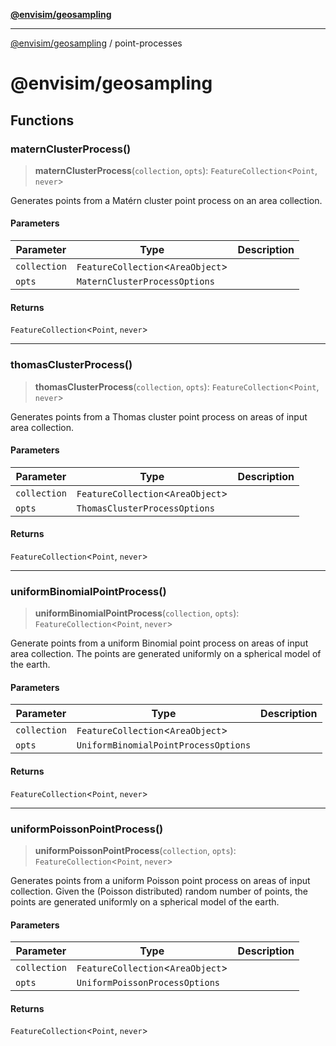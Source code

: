 [**@envisim/geosampling**](README.md)

---

[@envisim/geosampling]() / point-processes

# @envisim/geosampling

## Functions

### maternClusterProcess()

> **maternClusterProcess**(`collection`, `opts`): `FeatureCollection`\<`Point`, `never`\>

Generates points from a Matérn cluster point process
on an area collection.

#### Parameters

| Parameter    | Type                                | Description |
| ------------ | ----------------------------------- | ----------- |
| `collection` | `FeatureCollection`\<`AreaObject`\> |             |
| `opts`       | `MaternClusterProcessOptions`       |             |

#### Returns

`FeatureCollection`\<`Point`, `never`\>

---

### thomasClusterProcess()

> **thomasClusterProcess**(`collection`, `opts`): `FeatureCollection`\<`Point`, `never`\>

Generates points from a Thomas cluster point process
on areas of input area collection.

#### Parameters

| Parameter    | Type                                | Description |
| ------------ | ----------------------------------- | ----------- |
| `collection` | `FeatureCollection`\<`AreaObject`\> |             |
| `opts`       | `ThomasClusterProcessOptions`       |             |

#### Returns

`FeatureCollection`\<`Point`, `never`\>

---

### uniformBinomialPointProcess()

> **uniformBinomialPointProcess**(`collection`, `opts`): `FeatureCollection`\<`Point`, `never`\>

Generate points from a uniform Binomial point process
on areas of input area collection. The points are generated
uniformly on a spherical model of the earth.

#### Parameters

| Parameter    | Type                                 | Description |
| ------------ | ------------------------------------ | ----------- |
| `collection` | `FeatureCollection`\<`AreaObject`\>  |             |
| `opts`       | `UniformBinomialPointProcessOptions` |             |

#### Returns

`FeatureCollection`\<`Point`, `never`\>

---

### uniformPoissonPointProcess()

> **uniformPoissonPointProcess**(`collection`, `opts`): `FeatureCollection`\<`Point`, `never`\>

Generates points from a uniform Poisson point process
on areas of input collection. Given the (Poisson distributed)
random number of points, the points are generated uniformly
on a spherical model of the earth.

#### Parameters

| Parameter    | Type                                | Description |
| ------------ | ----------------------------------- | ----------- |
| `collection` | `FeatureCollection`\<`AreaObject`\> |             |
| `opts`       | `UniformPoissonProcessOptions`      |             |

#### Returns

`FeatureCollection`\<`Point`, `never`\>
